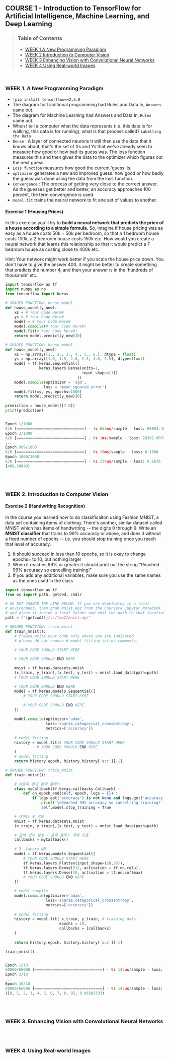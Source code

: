 ## COURSE 1 - Introduction to TensorFlow for Artificial Intelligence, Machine Learning, and Deep Learning
>### Table of Contents
> - [WEEK 1 A New Programming Paradigm](#1-1)
> - [WEEK 2 Introduction to Computer Vision](#1-2)
> - [WEEK 3 Enhancing Vision with Convolutional Neural Networks](#1-3)
> - [WEEK 4 Using Real-world Images](#1-4)

</br>

<a name='1-1'></a>
### WEEK 1. A New Programming Paradigm
- `!pip install tensorflow==2.5.0`
- The diagram for traditional programming had Rules and Data In, `Answers` came out.
- The diagram for Machine Learning had Answers and Data In, `Rules` came out.
- When I tell a computer what the data represents (i.e. this data is for walking, this data is for running), what is that process called? `Labelling the Data`
- `Dense` : A layer of connected neurons
 It will then use the data that it knows about, that's the set of Xs and Ys that we've already seen to measure how good or how bad its guess was. The loss function measures this and then gives the data to the optimizer which figures out the next guess.
 - `Loss function` measures how good the current ‘guess’ is.
- `optimizer` generates a new and improved guess. how good or how badly the guess was done using the data from the loss function. 
- `Convergence` : The process of getting very close to the correct answer.
As the guesses get better and better, an accuracy approaches 100 percent, the term convergence is used.
- `model.fit` trains the neural network to fit one set of values to another.

#### Exercise 1 (Housing Prices)
  In this exercise you'll try to **build a neural network that predicts the price of a house according to a simple formula.**
So, imagine if house pricing was as easy as a house costs 50k + 50k per bedroom, so that a 1 bedroom house costs 100k, a 2 bedroom house costs 150k etc.
How would you create a neural network that learns this relationship so that it would predict a 7 bedroom house as costing close to 400k etc.

  Hint: Your network might work better if you scale the house price down. You don't have to give the answer 400. it might be better to create something that predicts the number 4, and then your answer is in the 'hundreds of thousands' etc.

```py
import tensorflow as tf
import numpy as np
from tensorflow import keras

# GRADED FUNCTION: house_model
def house_model(y_new):
    xs = # Your Code Here#
    ys = # Your Code Here#
    model = # Your Code Here#
    model.compile(# Your Code Here#)
    model.fit(# Your Code here#)
    return model.predict(y_new)[0]
```

```py
# GRADED FUNCTION: house_model
def house_model(y_new):
    xs = np.array([1., 2., 3., 4., 5., 6.], dtype = float)
    ys = np.array([1.0, 1.5, 2.0, 2.5, 3.0, 3.5], dtype=float)
    model = tf.keras.Sequential([
               keras.layers.Dense(units=1, 
                                  input_shape=[1])
                                ])
    model.compile(optimizer = 'sgd',
                 loss = 'mean_squared_error')
    model.fit(xs, ys, epochs=1000)
    return model.predict(y_new)[0]
    
prediction = house_model([7.0])
print(prediction)    


Epoch 1/1000
6/6 [==============================] - 4s 653ms/sample - loss: 60864.4805
Epoch 2/1000
6/6 [==============================] - 0s 1ms/sample - loss: 28302.0078
...
Epoch 999/1000
6/6 [==============================] - 0s 10ms/sample - loss: 0.1688
Epoch 1000/1000
6/6 [==============================] - 0s 234us/sample - loss: 0.1676
[400.59048]
```

</br>
</br>

<a name='1-2'></a>
### WEEK 2. Introduction to Computer Vision
#### Exercise 2 (Handwriting Recognition)
In the course you learned how to do classificaiton using Fashion MNIST, a data set containing items of clothing. There's another, similar dataset called MNIST which has items of handwriting -- the digits 0 through 9. Write an **MNIST classifier** that trains to 99% accuracy or above, and does it without a fixed number of epochs -- i.e. you should stop training once you reach that level of accuracy.

1. It should succeed in less than 10 epochs, so it is okay to change epochs= to 10, but nothing larger
2. When it reaches 99% or greater it should print out the string "Reached 99% accuracy so cancelling training!"
3. If you add any additional variables, make sure you use the same names as the ones used in the class

```py
import tensorflow as tf
from os import path, getcwd, chdir

# DO NOT CHANGE THE LINE BELOW. If you are developing in a local
# environment, then grab mnist.npz from the Coursera Jupyter Notebook
# and place it inside a local folder and edit the path to that location
path = f"{getcwd()}/../tmp2/mnist.npz"

# GRADED FUNCTION: train_mnist
def train_mnist():
    # Please write your code only where you are indicated.
    # please do not remove # model fitting inline comments.

    # YOUR CODE SHOULD START HERE

    # YOUR CODE SHOULD END HERE

    mnist = tf.keras.datasets.mnist
    (x_train, y_train),(x_test, y_test) = mnist.load_data(path=path)
    # YOUR CODE SHOULD START HERE

    # YOUR CODE SHOULD END HERE
    model = tf.keras.models.Sequential([
        # YOUR CODE SHOULD START HERE
    
        # YOUR CODE SHOULD END HERE
    ])

    model.compile(optimizer='adam',
                  loss='sparse_categorical_crossentropy',
                  metrics=['accuracy'])
    
    # model fitting
    history = model.fit(# YOUR CODE SHOULD START HERE
              # YOUR CODE SHOULD END HERE
    )
    # model fitting
    return history.epoch, history.history['acc'][-1]
```

```py
# GRADED FUNCTION: train_mnist
def train_mnist():

    # 사용자 정의 콜백 클래스 
    class myCallback(tf.keras.callbacks.Callback) :
        def on_epoch_end(self, epoch, logs = {}) :
            if logs.get('accuracy') is not None and logs.get('accuracy') >= 0.99 :
                print('\nReached 99% accuracy so cancelling training!')
                self.model.stop_training = True

    # 데이터 셋 로드 
    mnist = tf.keras.datasets.mnist
    (x_train, y_train),(x_test, y_test) = mnist.load_data(path=path)

    # 콜백 변수 생성 - 콜백 클래스 객체 호출
    callbacks = myCallback()
    
    # 3 -layers NN
    model = tf.keras.models.Sequential([
        # YOUR CODE SHOULD START HERE
        tf.keras.layers.Flatten(input_shape=(28,28)),
        tf.keras.layers.Dense(512, activation = tf.nn.relu),
        tf.keras.layers.Dense(10, activation = tf.nn.softmax)
        # YOUR CODE SHOULD END HERE
    ])

    # model compile
    model.compile(optimizer='adam',
                  loss='sparse_categorical_crossentropy',
                  metrics=['accuracy'])
    
    # model fitting
    history = model.fit( x_train, y_train, # training data
                        epochs = 10,
                        callbacks = [callbacks]
    )
    
    return history.epoch, history.history['acc'][-1]

train_mnist()


Epoch 1/10
60000/60000 [==============================] - 9s 145us/sample - loss: 2.8917 - acc: 0.9067
Epoch 2/10
...
Epoch 10/10
60000/60000 [==============================] - 9s 142us/sample - loss: 0.1856 - acc: 0.9638
([0, 1, 2, 3, 4, 5, 6, 7, 8, 9], 0.96383333)
```

</br>
</br>

<a name='1-3'></a>
### WEEK 3. Enhancing Vision with Convolutional Neural Networks

</br>
</br>



<a name='1-4'></a>
### WEEK 4. Using Real-world Images

</br>
</br>
